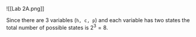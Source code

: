 ![[Lab 2A.png]]

Since there are 3 variables (`h, c, p`) and each variable has two states the total number of possible states is $2^3=8$. 